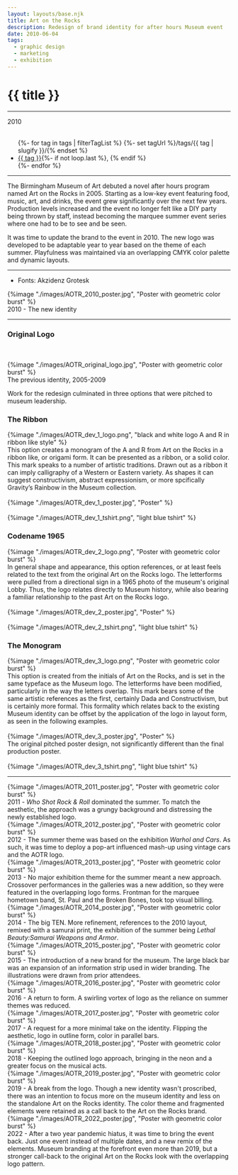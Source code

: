 ```yaml
---
layout: layouts/base.njk
title: Art on the Rocks
description: Redesign of brand identity for after hours Museum event
date: 2010-06-04
tags:
  - graphic design
  - marketing
  - exhibition
---
```


<div class="container">
	<div class="row">
		<div class="col-12 col-12-md col-4-lg">
			<h1>{{ title }}</h1>
			<hr>
			<time>2010</time>
			</br></br>
			<ul class="post-metadata">
				{%- for tag in tags | filterTagList %}
				{%- set tagUrl %}/tags/{{ tag | slugify }}/{% endset %}
				<li><a href="{{ tagUrl }}" class="post-tag">{{ tag }}</a>{%- if not loop.last %}, {% endif %}</li>
				{%- endfor %}
			</ul>
			<hr>
			<p>The Birmingham Museum of Art debuted a novel after hours program named Art on the Rocks in 2005. Starting as a low-key event featuring food, music, art, and drinks, the event grew significantly over the next few years. Production levels increased and the event no longer felt like a DIY party being thrown by staff, instead becoming the marquee summer event series where one had to be to see and be seen.</p>
			<p>It was time to update the brand to the event in 2010. The new logo was developed to be adaptable year to year based on the theme of each summer. Playfulness was maintained via an overlapping CMYK color palette and dynamic layouts.</p> 
			<hr>
            <ul class="post-metadata">
                <li>Fonts: Akzidenz Grotesk</a></li>
            </ul>
		</div>
        <div class="col-12 col-12-md col-1-lg"></div>
		<div class="col-12 col-12-md col-6-lg">
				{%image "./images/AOTR_2010_poster.jpg", "Poster with geometric color burst" %}
				<figcaption>2010 - The new identity</div>
		</div>
		<div class="col-12 col-12-md col-1-lg"></div>
	</div>
	<hr>
	<div class="row">
	<div class="col-12 col-12-md col-4-lg">
	<h3>Original Logo</h3>
		</br></br>
		{%image "./images/AOTR_original_logo.jpg", "Poster with geometric color burst" %}
		<figcaption>The previous identity, 2005-2009</figcaption>
		<p>Work for the redesign culminated in three options that were pitched to museum leadership.</P>
	</div>
	<div class="col">
	<h3>The Ribbon</h3>
		{%image "./images/AOTR_dev_1_logo.png", "black and white logo A and R in ribbon like style" %}
		<figcaption>This option creates a monogram of the A and R from Art on the Rocks in a ribbon like, or origami form. It can be presented as a ribbon, or a solid color. This mark speaks to a number of artistic traditions. Drawn out as a ribbon it can imply calligraphy of a Western or Eastern variety. As shapes it can suggest constructivism, abstract expressionism, or more spcifically Gravity’s Rainbow in the Museum collection.</figcaption>
		</br>
		{%image "./images/AOTR_dev_1_poster.jpg", "Poster" %}
		<figcaption></figcaption>
		</br>
		{%image "./images/AOTR_dev_1_tshirt.png", "light blue tshirt" %}
		<figcaption></figcaption>
	</div>
	<div class="col">
		<h3>Codename 1965</h3>
		{%image "./images/AOTR_dev_2_logo.png", "Poster with geometric color burst" %}
		<figcaption>In general shape and appearance, this option references, or at least feels related to the text from the original Art on the Rocks logo. The letterforms were pulled from a directional sign in a 1965 photo of the museum's original Lobby. Thus, the logo relates directly to Museum history, while also bearing a familiar relationship to the past Art on the Rocks logo.</figcaption>
		</br>
		{%image "./images/AOTR_dev_2_poster.jpg", "Poster" %}
		<figcaption></figcaption>
		</br>
		{%image "./images/AOTR_dev_2_tshirt.png", "light blue tshirt" %}
		<figcaption></figcaption>
	</div>
	<div class="col">
		<h3>The Monogram</h3>
		{%image "./images/AOTR_dev_3_logo.png", "Poster with geometric color burst" %}
		<figcaption>This option is created from the initials of Art on the Rocks, and is set in the same typeface as the Museum logo. The letterforms have been modified, particularly in the way the letters overlap. This mark bears some of the same artistic references as the first, certainly Dada and Constructivism, but is certainly more formal. This formality which relates back to the existing Museum identity can be offset by the application of the logo in layout form, as seen in the following examples.</figcaption>
		</br>
		{%image "./images/AOTR_dev_3_poster.jpg", "Poster" %}
		<figcaption>The original pitched poster design, not significantly different than the final production poster.</figcaption>
		</br>
		{%image "./images/AOTR_dev_3_tshirt.png", "light blue tshirt" %}
		<figcaption></figcaption>
	</div>
	<div class="col-12 col-12-md col-1-lg"></div>
	</div>
	<hr>
	<div class="row">
		<div class="col-12 col-12-md col-1-lg"></div>
		<div class="col">
				{%image "./images/AOTR_2011_poster.jpg", "Poster with geometric color burst" %}
				<figcaption>2011 - <em>Who Shot Rock & Roll</em> dominated the summer. To match the aesthetic, the approach was a grungy background and distressing the newly established logo.</figcaption>
		</div>
		<div class="col">
				{%image "./images/AOTR_2012_poster.jpg", "Poster with geometric color burst" %}
			<figcaption>2012 - The summer theme was based on the exhibition <em>Warhol and Cars</em>. As such, it was time to deploy a pop-art influenced mash-up using vintage cars and the AOTR logo.</figcaption>
		</div>
    	<div class="col">
				{%image "./images/AOTR_2013_poster.jpg", "Poster with geometric color burst" %}
			<figcaption>2013 - No major exhibition theme for the summer meant a new approach. Crossover performances in the galleries was a new addition, so they were featured in the overlapping logo forms. Frontman for the marquee hometown band, St. Paul and the Broken Bones, took top visual billing.</figcaption>
		</div>
		<div class="col-12 col-12-md col-1-lg"></div>
  	</div>
	<div class="row">
		<div class="col-12 col-12-md col-1-lg"></div>
		<div class="col">
				{%image "./images/AOTR_2014_poster.jpg", "Poster with geometric color burst" %}
				<figcaption>2014 - The big TEN. More refinement, references to the 2010 layout, remixed with a samurai print, the exhibition of the summer being <em>Lethal Beauty:Samurai Weapons and Armor</em>. </figcaption>
		</div>
		<div class="col">
				{%image "./images/AOTR_2015_poster.jpg", "Poster with geometric color burst" %}
			<figcaption>2015 - The introduction of a new brand for the museum. The large black bar was an expansion of an information strip used in wider branding. The illustrations were drawn from prior attendees.</figcaption>
		</div>
    	<div class="col">
				{%image "./images/AOTR_2016_poster.jpg", "Poster with geometric color burst" %}
			<figcaption>2016 - A return to form. A swirling vortex of logo as the reliance on summer themes was reduced.</figcaption>
		</div>
		<div class="col-12 col-12-md col-1-lg"></div>
  	</div>
	<div class="row">
		<div class="col-12 col-12-md col-1-lg"></div>
		<div class="col">
				{%image "./images/AOTR_2017_poster.jpg", "Poster with geometric color burst" %}
				<figcaption>2017 - A request for a more minimal take on the identity. Flipping the aesthetic, logo in outline form, color in parallel bars.</figcaption>
		</div>
		<div class="col">
				{%image "./images/AOTR_2018_poster.jpg", "Poster with geometric color burst" %}
			<figcaption>2018 - Keeping the outlined logo approach, bringing in the neon and a greater focus on the musical acts.</figcaption>
		</div>
    	<div class="col">
				{%image "./images/AOTR_2019_poster.jpg", "Poster with geometric color burst" %}
			<figcaption>2019 - A break from the logo. Though a new identity wasn't proscribed, there was an intention to focus more on the museum identity and less on the standalone Art on the Rocks identity. The color theme and fragmented elements were retained as a call back to the Art on the Rocks brand.</figcaption>
		</div>
		<div class="col-12 col-12-md col-1-lg"></div>
  	</div>
	<div class="row">
		<div class="col-12 col-12-md col-1-lg"></div>
		<div class="col">
				{%image "./images/AOTR_2022_poster.jpg", "Poster with geometric color burst" %}
				<figcaption>2022 - After a two year pandemic hiatus, it was time to bring the event back. Just one event instead of multiple dates, and a new remix of the elements. Museum branding at the forefront even more than 2019, but a stronger call-back to the original Art on the Rocks look with the overlapping logo pattern.</figcaption>
		</div>
		<div class="col">
		</div>
    	<div class="col">
		</div>
		<div class="col-12 col-12-md col-1-lg"></div>
  	</div>